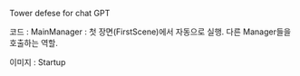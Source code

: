 Tower defese for chat GPT

코드 : 
MainManager : 첫 장면(FirstScene)에서 자동으로 실행. 다른 Manager들을 호출하는 역할.

이미지 : 
Startup
